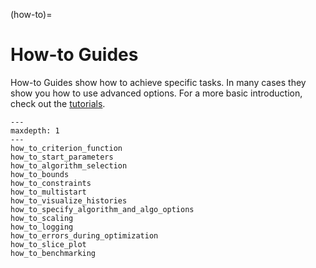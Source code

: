 (how-to)=

# How-to Guides

How-to Guides show how to achieve specific tasks. In many cases they show you how to use
advanced options. For a more basic introduction, check out the [tutorials](tutorials).

```{toctree}
---
maxdepth: 1
---
how_to_criterion_function
how_to_start_parameters
how_to_algorithm_selection
how_to_bounds
how_to_constraints
how_to_multistart
how_to_visualize_histories
how_to_specify_algorithm_and_algo_options
how_to_scaling
how_to_logging
how_to_errors_during_optimization
how_to_slice_plot
how_to_benchmarking
```
